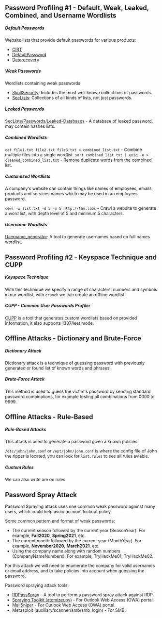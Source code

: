 ## Password Profiling #1 - Default, Weak, Leaked, Combined, and Username Wordlists

##### Default Passwords

Website lists that provide default passwords for various products:

- [CIRT](https://cirt.net/passwords)
- [DefaultPassword](https://default-password.info/)
- [Datarecovery](https://datarecovery.com/rd/default-passwords/)

##### Weak Passwords

Wordlists containing weak passwords:

- [SkullSecurity](https://wiki.skullsecurity.org/index.php?title=Passwords): Includes the most well known collections of passwords.
- [SecLists](https://github.com/danielmiessler/SecLists/tree/master/Passwords): Collections of all kinds of lists, not just passwords.

##### Leaked Passwords

[SecLists/Passwords/Leaked-Databases](https://github.com/danielmiessler/SecLists/tree/master/Passwords/Leaked-Databases) - A database of leaked password, may contain hashes lists.

##### Combined Wordlists

`cat file1.txt file2.txt file3.txt > combined_list.txt` - Combine multiple files into a single wordlist.
`sort combined_list.txt | uniq -u > cleaned_combined_list.txt` - Remove duplicate words from the combined list.

##### Customized Wordlists

A company's website can contain things like names of employees, emails, products and services names which may be used in an employees password.

`cewl -w list.txt -d 5 -m 5 http://thm.labs` - Crawl a website to generate a word list, with depth level of 5 and minimum 5 characters.

##### Username Wordlists

[Username_generator](https://github.com/shroudri/username_generator): A tool to generate usernames based on full names wordlist.

## Password Profiling #2 - Keyspace Technique and CUPP

##### Keyspace Technique

With this technique we specify a range of characters, numbers and symbols in our wordlist, with `crunch` we can create an offline wordlist.

##### CUPP - Common User Passwords Profiler

[CUPP](https://github.com/Mebus/cupp) is a tool that generates custom wordlists based on provided information, it also supports 1337/leet mode.

## Offline Attacks - Dictionary and Brute-Force

##### Dictionary Attack

Dictionary attack is a technique of guessing password with previously generated or found list of known words and phrases.

##### Brute-Force Attack

This method is used to guess the victim's password by sending standard password combinations, for example testing all combinations from 0000 to 9999.

## Offline Attacks - Rule-Based

##### Rule-Based Attacks

This attack is used to generate a password given a known policies.

`/etc/john/john.conf` or `/opt/john/john.conf` is where the config file of John the ripper is located, you can look for `list.rules` to see all rules aviable.

##### Custom Rules

We can also write are on rules

## Password Spray Attack

Password Spraying attack uses one common weak password against many users, which could help avoid account lockout policy.

Some common pattern and format of weak passwords:

- The current season followed by the current year (SeasonYear). For example, **Fall2020**, **Spring2021**, etc.
- The current month followed by the current year (MonthYear). For example, **November2020**, **March2021**, etc.
- Using the company name along with random numbers (CompanyNameNumbers). For example, TryHackMe01, TryHackMe02.

For this attack we will need to enumerate the company for valid usernames or email address, and to take policies into account when guessing the password.

Password spraying attack tools:

- [RDPassSpray](https://github.com/xFreed0m/RDPassSpray) - A tool to perform a password spray attack against RDP.
- [Spraying Toolkit (atomizer.py)](https://github.com/byt3bl33d3r/SprayingToolkit) - For Outlook Web Access (OWA) portal.
- [MailSniper](https://github.com/dafthack/MailSniper) - For Outlook Web Access (OWA) portal.
- Metasploit (auxiliary/scanner/smb/smb_login) - For SMB.